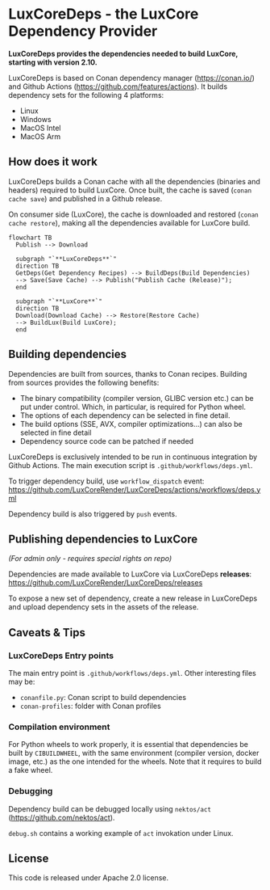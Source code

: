 # LuxCoreDeps - the LuxCore Dependency Provider

**LuxCoreDeps provides the dependencies needed to build LuxCore, starting with
version 2.10.**

LuxCoreDeps is based on Conan dependency manager (https://conan.io/) and Github
Actions (https://github.com/features/actions). It builds dependency sets for
the following 4 platforms:
- Linux
- Windows
- MacOS Intel
- MacOS Arm

## How does it work

LuxCoreDeps builds a Conan cache with all the dependencies (binaries and
headers) required to build LuxCore. Once built, the cache is saved (`conan
cache save`) and published in a Github release.

On consumer side (LuxCore), the cache is downloaded and restored (`conan
cache restore`), making all the dependencies available for LuxCore build.

```mermaid
flowchart TB
  Publish --> Download

  subgraph "`**LuxCoreDeps**`"
  direction TB
  GetDeps(Get Dependency Recipes) --> BuildDeps(Build Dependencies)
  --> Save(Save Cache) --> Publish("Publish Cache (Release)");
  end

  subgraph "`**LuxCore**`"
  direction TB
  Download(Download Cache) --> Restore(Restore Cache)
  --> BuildLux(Build LuxCore);
  end
```



## Building dependencies

Dependencies are built from sources, thanks to Conan recipes. Building from
sources provides the following benefits:
- The binary compatibility (compiler version, GLIBC version etc.) can be put
  under control. Which, in particular, is required for Python wheel.
- The options of each dependency can be selected in fine detail.
- The build options (SSE, AVX, compiler optimizations...) can also be selected
  in fine detail
- Dependency source code can be patched if needed

LuxCoreDeps is exclusively intended to be run in continuous integration by
Github Actions. The main execution script is `.github/workflows/deps.yml`.


To trigger dependency build, use `workflow_dispatch` event:
https://github.com/LuxCoreRender/LuxCoreDeps/actions/workflows/deps.yml

Dependency build is also triggered by `push` events.

## Publishing dependencies to LuxCore

_(For admin only - requires special rights on repo)_

Dependencies are made available to LuxCore via LuxCoreDeps **releases**:
https://github.com/LuxCoreRender/LuxCoreDeps/releases


To expose a new set of dependency, create a new release in LuxCoreDeps and
upload dependency sets in the assets of the release.


## Caveats & Tips

### LuxCoreDeps Entry points
The main entry point is `.github/workflows/deps.yml`.
Other interesting files may be:
- `conanfile.py`: Conan script to build dependencies
- `conan-profiles`: folder with Conan profiles

### Compilation environment
For Python wheels to work properly, it is essential that dependencies be built
by `CIBUILDWHEEL`, with the same environment (compiler version, docker image,
etc.) as the one intended for the wheels.
Note that it requires to build a fake wheel.

### Debugging
Dependency build can be debugged locally using `nektos/act`
(https://github.com/nektos/act).

`debug.sh` contains a working example of `act` invokation under Linux.

## License
This code is released under Apache 2.0 license.
